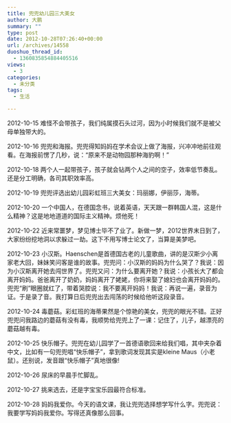 ```yaml
---
title: 兜兜幼儿园三大美女
author: 大鹏
summary: ""
type: post
date: 2012-10-28T07:26:40+00:00
url: /archives/14558
duoshuo_thread_id:
  - 1360835854884405516
views:
  - 3
categories:
  - 未分类
tags:
  - 生活

---
```

2012-10-15 难怪不会带孩子，我们纯属摸石头过河，因为小时候我们就不是被父母单独带大的。

2012-10-16 兜兜和海报。兜兜得知妈妈在学术会议上做了海报，兴冲冲地前往观看。在海报前愣了几秒，说：“原来不是动物园那种海豹啊！”

2012-10-18 两个人一起带孩子，孩子就会钻两个人之间的空子，效率低节奏乱。还是分工明确，各司其职效率高。

2012-10-19 兜兜评选出幼儿园彩虹班三大美女：玛丽娜，伊丽莎，海蒂。

2012-10-20 一个中国人，在德国念书，说着英语，天天跟一群韩国人混，这是什么精神？这是地地道道的国际主义精神。烦他死！

2012-10-22 近来常噩梦，梦见博士毕不了业了。新做一梦，2012世界末日到了，大家纷纷挖地洞以求躲过一劫。这下不用写博士论文了，当算是美梦吧。

2012-10-23 小汉斯。Haenschen是首德国古老的儿童歌曲，讲的是汉斯少小离家老大回，妹妹笑问客是谁的故事。兜兜问：小汉斯的妈妈为什么哭了？我说：因为小汉斯离开她去闯世界了。兜兜又问：为什么要离开她？我说：小孩长大了都会离开妈妈。爸爸离开了奶奶，妈妈离开了姥姥，你将来娶了媳妇也会离开妈妈的。兜兜“刷”眼圈就红了，带着哭腔说：我不要离开妈妈！我说：再说一遍，录音为证。于是录了音。我打算日后兜兜出去闯荡的时候给他听这段录音。

2012-10-24 毒蘑菇。彩虹班的海蒂果然是个惊艳的美女，兜兜的眼光不错。正好兜兜问我路边的蘑菇有没有毒，我顺势给兜兜上了一课：记住了，儿子，越漂亮的蘑菇越有毒。

2012-10-25 快乐帽子。兜兜在幼儿园学了一首德语歌回来给我们唱，其中夹杂着中文，比如有一句兜兜唱“快乐帽子”，拿到歌词发现其实是kleine Maus（小老鼠）。还别说，发音跟“快乐帽子”真地很像!

2012-10-26 尿床的早晨手忙脚乱。

2012-10-27 挑来选去，还是字宝宝乐园最符合标准。

2012-10-28 妈妈我爱你。今天的语文课，我让兜兜选择想学写什么字。兜兜说：我要学写妈妈我爱你。写得还真像那么回事。
